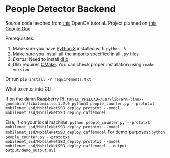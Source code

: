# People Detector Backend
Source code leeched from [this](https://www.pyimagesearch.com/2018/08/13/opencv-people-counter/) OpenCV tutorial.
Project planned on [this Google Doc](https://docs.google.com/document/d/1QFvyTcN5wA5pJ-S6BqXIjYd8eC87hOfNvDYKG-PZnrk/edit?usp=sharing)

Prerequisites:
1. Make sure you have [Python 3](https://www.python.org/downloads/windows/) installed with `python -V`
2. Make sure you install all the imports specified in all `.py` files
3. *Extras:* Need to install [dlib](http://dlib.net/)
4. Dlib requires [CMake](https://cmake.org/download/). You can check proper installation using `cmake --version`
 
 Or run `pip install -r requirements.txt`
 
 What to enter into CLI:

If on the damn Raspberry Pi, run `LD_PRELOAD=/usr/lib/arm-linux-gnueabihf/libatomic.so.1.2.0 python3 people_counter.py --prototxt mobilenet_ssd/MobileNetSSD_deploy.prototxt --model mobilenet_ssd/MobileNetSSD_deploy.caffemodel`

Else, if on your local machine:  `python people_counter.py --prototxt mobilenet_ssd/MobileNetSSD_deploy.prototxt --model mobilenet_ssd/MobileNetSSD_deploy.caffemodel`
For demo purposes:  `python people_counter.py --prototxt mobilenet_ssd/MobileNetSSD_deploy.prototxt --model mobilenet_ssd/MobileNetSSD_deploy.caffemodel --output output/demo_output.avi`